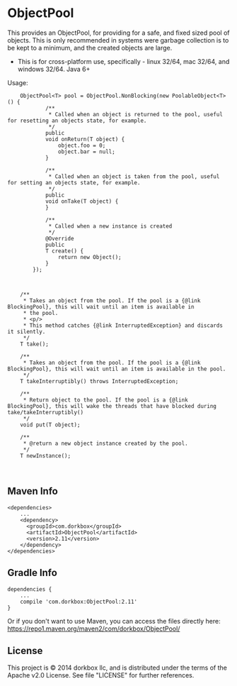 ObjectPool
==========

This provides an ObjectPool, for providing for a safe, and fixed sized pool of objects. This is only recommended in systems were garbage collection is to be kept to a minimum, and the created objects are large.


- This is for cross-platform use, specifically - linux 32/64, mac 32/64, and windows 32/64. Java 6+


Usage:
```
    ObjectPool<T> pool = ObjectPool.NonBlocking(new PoolableObject<T>() {
            /**
             * Called when an object is returned to the pool, useful for resetting an objects state, for example.
             */
            public
            void onReturn(T object) {
                object.foo = 0;
                object.bar = null;
            }
    
            /**
             * Called when an object is taken from the pool, useful for setting an objects state, for example.
             */
            public
            void onTake(T object) {
            }
    
            /**
             * Called when a new instance is created
             */
            @Override
            public
            T create() {
                return new Object();
            }
        });
        
        

    /**
     * Takes an object from the pool. If the pool is a {@link BlockingPool}, this will wait until an item is available in
     * the pool.
     * <p/>
     * This method catches {@link InterruptedException} and discards it silently.
     */
    T take();

    /**
     * Takes an object from the pool. If the pool is a {@link BlockingPool}, this will wait until an item is available in the pool.
     */
    T takeInterruptibly() throws InterruptedException;

    /**
     * Return object to the pool. If the pool is a {@link BlockingPool}, this will wake the threads that have blocked during take/takeInterruptibly()
     */
    void put(T object);

    /**
     * @return a new object instance created by the pool.
     */
    T newInstance();
```

&nbsp; 
&nbsp; 

  
Maven Info
---------
```
<dependencies>
    ...
    <dependency>
      <groupId>com.dorkbox</groupId>
      <artifactId>ObjectPool</artifactId>
      <version>2.11</version>
    </dependency>
</dependencies>
```

  
Gradle Info
---------
````
dependencies {
    ...
    compile 'com.dorkbox:ObjectPool:2.11'
}
````
Or if you don't want to use Maven, you can access the files directly here:  
https://repo1.maven.org/maven2/com/dorkbox/ObjectPool/


License
---------
This project is © 2014 dorkbox llc, and is distributed under the terms of the Apache v2.0 License. See file "LICENSE" for further references.

